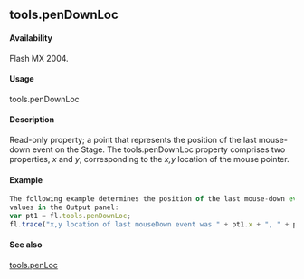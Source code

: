 ## tools.penDownLoc

#### Availability

Flash MX 2004.

#### Usage

tools.penDownLoc

#### Description

Read-only property; a point that represents the position of the last mouse-down event on the Stage. The tools.penDownLoc property comprises two properties, *x* and *y*, corresponding to the *x,y* location of the mouse pointer.

#### Example

```javascript
The following example determines the position of the last mouse-down event on the Stage and displays the *x* and *y*
values in the Output panel:
var pt1 = fl.tools.penDownLoc;
fl.trace("x,y location of last mouseDown event was " + pt1.x + ", " + pt1.y)

```
#### See also

[tools.penLoc](#!wielmic/developers-animatesdk-docs/test/Tools_object/tools7.md)

<span id="tools.penLoc" class="anchor"></span>
